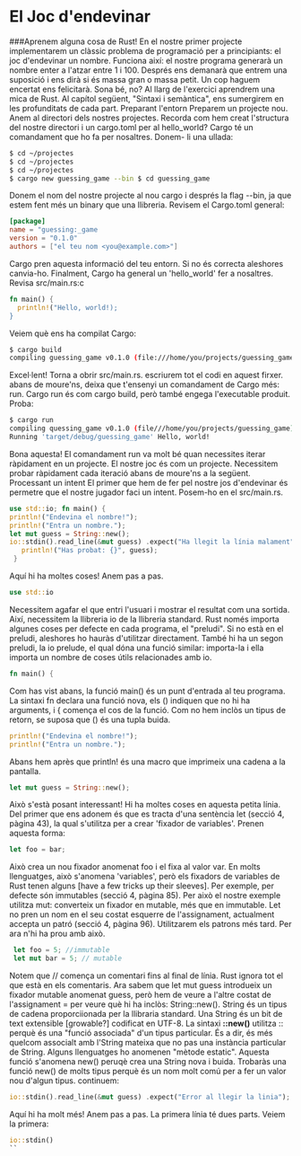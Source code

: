 # El Joc d'endevinar

###Aprenem alguna cosa de Rust!
En el nostre primer projecte implementarem un clàssic problema de programació per a principiants: el joc d'endevinar un nombre. Funciona així: el nostre programa generarà un nombre enter a l'atzar entre 1 i 100. Després ens demanarà que entrem una suposició i ens dirà si és massa gran o massa petit. Un cop haguem encertat ens felicitarà. Sona bé, no? Al llarg de l'exercici aprendrem una mica de Rust. Al capítol següent, "Sintaxi i semàntica", ens sumergirem en les profunditats de cada part.
Preparant l'entorn
Preparem un projecte nou. Anem al directori dels nostres projectes. Recorda com hem creat l'structura del nostre directori i un cargo.toml per al hello_world? Cargo té un comandament que ho fa per nosaltres. Donem- li una ullada:

```sh
$ cd ~/projectes
$ cd ~/projectes
$ cd ~/projectes
$ cargo new guessing_game --bin $ cd guessing_game
```

Donem el nom del nostre projecte al nou cargo i després la flag --bin, ja que estem fent més un binary que una llibreria.
Revisem el Cargo.toml general:

```toml
[package]
name = "guessing:_game
version = "0.1.0"
authors = ["el teu nom <you@example.com>"]
```

Cargo pren aquesta informació del teu entorn. Si no és correcta aleshores canvia-ho. Finalment, Cargo ha general un 'hello_world' fer a nosaltres. Revisa src/main.rs:c

```rust
fn main() {
  println!("Hello, world!);
}
```

Veiem què ens ha compilat Cargo:
```sh
$ cargo build
compiling guessing_game v0.1.0 (file:///home/you/projects/guessing_game)
```

Excel·lent! Torna a obrir src/main.rs. escriurem tot el codi en aquest firxer. abans de moure'ns, deixa que t'ensenyi un comandament de Cargo més: run. Cargo run és com cargo build, però també engega l'executable produit.
Proba:

```sh
$ cargo run
compiling quessing_game v0.1.0 (file///home/you/projects/guessing_game)
Running 'target/debug/guessing_game' Hello, world!
```

Bona aquesta! El comandament run va molt bé quan necessites iterar ràpidament en un projecte. El nostre joc és com un projecte. Necessitem probar ràpidament cada iteració abans de moure'ns a la següent.
Processant un intent
El primer que hem de fer pel nostre jos d'endevinar és permetre que el nostre jugador faci un intent. Posem-ho en el src/main.rs.

```rust
use std::io; fn main() {
println!("Endevina el nombre!");
println!("Entra un nombre.");
let mut guess = String::new();
io::stdin().read_line(&mut guess) .expect("Ha llegit la línia malament");
   println!("Has probat: {}", guess);
 }
```
Aquí hi ha moltes coses! Anem pas a pas.

```rust
use std::io
```

Necessitem agafar el que entri l'usuari i mostrar el resultat com una sortida. Així, necessitem la llibreria io de la llibreria standard. Rust només importa algunes coses per defecte en cada programa, el "preludi". Si no està en el preludi, aleshores ho hauràs d'utilitzar directament. També hi ha un segon preludi, la io prelude, el qual dóna una funció similar: importa-la i ella importa un nombre de coses útils relacionades amb io.

```rust
fn main() {
```

Com has vist abans, la funció main() és un punt d'entrada al teu programa. La sintaxi fn declara una funció nova, els () indiquen que no hi ha arguments, i { comença el cos de la funció. Com no hem inclòs un tipus de retorn, se suposa que () és una tupla buida.

```rust
println!("Endevina el nombre!");
println!("Entra un nombre.");
```

Abans hem après que println! és una macro que imprimeix una cadena a la pantalla.

```rust
let mut guess = String::new();
```

Això s'està posant interessant! Hi ha moltes coses en aquesta petita línia. Del primer que ens adonem és que es tracta d'una sentència let (secció 4, pàgina 43), la qual s'utilitza per a crear 'fixador de variables'. Prenen aquesta forma:

```rust
let foo = bar;
```

Això crea un nou fixador anomenat foo i el fixa al valor var. En molts llenguatges, això s'anomena 'variables', però els fixadors de variables de Rust tenen alguns [have a few tricks up their sleeves]. Per exemple, per defecte són immutables (secció 4, pàgina 85). Per això el nostre exemple utilitza mut: converteix un fixador en mutable, més que en immutable. Let no pren un nom en el seu costat esquerre de l'assignament, actualment accepta un patró (secció 4, pàgina 96). Utilitzarem els patrons més tard. Per ara n'hi ha prou amb això.

```rust
 let foo = 5; //immutable
 let mut bar = 5; // mutable
```

Notem que // comença un comentari fins al final de línia. Rust ignora tot el que està en els comentaris. Ara sabem que let mut guess introdueix un fixador mutable anomenat guess, però hem de veure a l'altre costat de l'assignament = per veure què hi ha inclòs: String::new().
String és un tipus de cadena proporciionada per la llibraria standard. Una String és un bit de text extensible [growable?] codificat en UTF-8.
La sintaxi **::new()** utilitza :: perquè és una "funció associada" d'un tipus particular. És a dir, és més quelcom associalt amb l'String mateixa que no pas una instància particular de String. Alguns llenguatges ho anomenen "mètode estatic". Aquesta funció s'anomena new() peruqè crea una String nova i buida. Trobaràs una funció new() de molts tipus perquè és un nom molt comú per a fer un valor nou d'algun tipus.
continuem:

```rust
io::stdin().read_line(&mut guess) .expect("Error al llegir la linia");
```

Aquí hi ha molt més! Anem pas a pas. La primera línia té dues parts. Veiem la primera:

```rust
io::stdin()
``